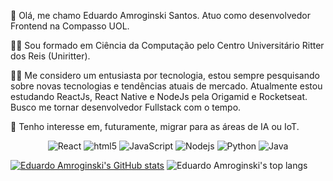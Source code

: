 🖖 Olá, me chamo Eduardo Amroginski Santos. Atuo como desenvolvedor Frontend na Compasso UOL.

👨‍🎓 Sou formado em Ciência da Computação pelo Centro Universitário Ritter dos Reis (Uniritter).

👨‍🚀 Me considero um entusiasta por tecnologia, estou sempre pesquisando sobre novas tecnologias e tendências atuais de mercado. Atualmente estou estudando ReactJs, React Native e NodeJs pela Origamid e Rocketseat. Busco me tornar desenvolvedor Fullstack com o tempo.

🚀 Tenho interesse em, futuramente, migrar para as áreas de IA ou IoT.

<p align="center">
  <img alt="React" src="https://img.shields.io/badge/-React-45b8d8?style=flat-square&logo=react&logoColor=white" />
  <img alt="html5" src="https://img.shields.io/badge/-HTML5-E34F26?style=flat-square&logo=html5&logoColor=white" />
  <img alt="JavaScript" src="https://img.shields.io/badge/-JavaScript-d6c722?style=flat-square&logo=JavaScript&logoColor=white" />
  <img alt="Nodejs" src="https://img.shields.io/badge/-Nodejs-43853d?style=flat-square&logo=Node.js&logoColor=white" />
  <img alt="Python" src="https://img.shields.io/badge/-Python-3572A5?style=flat-square&logo=Python&logoColor=yellow" />
  <img alt="Java" src="https://img.shields.io/badge/-Java-f5f4f0?style=flat-square&logo=Python&logoColor=orange" />
</p>



[![Eduardo Amroginski's GitHub stats](https://github-readme-stats.vercel.app/api?username=eduardoAmroginski&show_icons=true&theme=dracula&include_all_commits=true&count_private=true)](https://github.com/eduardoAmroginski)
![Eduardo Amroginski's top langs](https://github-readme-stats.vercel.app/api/top-langs/?username=eduardoAmroginski&layout=compact&langs_count=16&theme=dracula)
